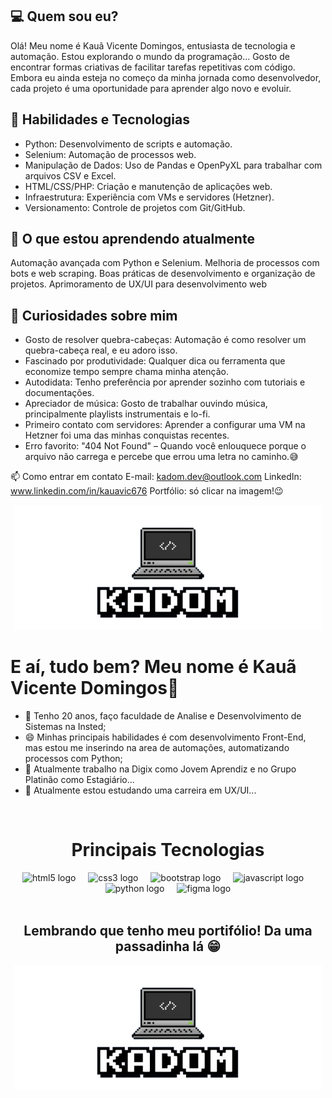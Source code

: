 ## 💻 Quem sou eu?
Olá! Meu nome é Kauã Vicente Domingos, entusiasta de tecnologia e automação. Estou explorando o mundo da programação... Gosto de encontrar formas criativas de facilitar tarefas repetitivas com código. Embora eu ainda esteja no começo da minha jornada como desenvolvedor, cada projeto é uma oportunidade para aprender algo novo e evoluir.

## 🚀 Habilidades e Tecnologias
- Python: Desenvolvimento de scripts e automação.
- Selenium: Automação de processos web.
- Manipulação de Dados: Uso de Pandas e OpenPyXL para trabalhar com arquivos CSV e Excel.
- HTML/CSS/PHP: Criação e manutenção de aplicações web.
- Infraestrutura: Experiência com VMs e servidores (Hetzner).
- Versionamento: Controle de projetos com Git/GitHub.

## 🎯 O que estou aprendendo atualmente
Automação avançada com Python e Selenium.
Melhoria de processos com bots e web scraping.
Boas práticas de desenvolvimento e organização de projetos.
Aprimoramento de UX/UI para desenvolvimento web

## 🎲 Curiosidades sobre mim
- Gosto de resolver quebra-cabeças: Automação é como resolver um quebra-cabeça real, e eu adoro isso.
- Fascinado por produtividade: Qualquer dica ou ferramenta que economize tempo sempre chama minha atenção.
- Autodidata: Tenho preferência por aprender sozinho com tutoriais e documentações.
- Apreciador de música: Gosto de trabalhar ouvindo música, principalmente playlists instrumentais e lo-fi.
- Primeiro contato com servidores: Aprender a configurar uma VM na Hetzner foi uma das minhas conquistas recentes.
- Erro favorito: "404 Not Found" – Quando você enlouquece porque o arquivo não carrega e percebe que errou uma letra no caminho.😅

📫 Como entrar em contato
E-mail: kadom.dev@outlook.com
LinkedIn: www.linkedin.com/in/kauavic676
Portfólio: só clicar na imagem!😉
<div align="center">
  <a href="https://kadom.com.br/">
  <img height="200" src="Kadom.png"/>
  </a>
</div>













<h1>E aí, tudo bem? Meu nome é Kauã Vicente Domingos👋</h1>

- 💬 Tenho 20 anos, faço faculdade de Analise e Desenvolvimento de Sistemas na Insted;
- 😄 Minhas principais habilidades é com desenvolvimento Front-End, mas estou me inserindo na area de automações, automatizando processos com Python;
- 🔭 Atualmente trabalho na Digix como Jovem Aprendiz e no Grupo Platinão como Estagiário...
- 🌱 Atualmente estou estudando uma carreira em UX/UI...

<br>

<div align="center">
  <h1>Principais Tecnologias</h1>
  <img src="https://cdn.jsdelivr.net/gh/devicons/devicon/icons/html5/html5-original.svg" height="40" alt="html5 logo"  />
  <img width="12" />
  <img src="https://cdn.jsdelivr.net/gh/devicons/devicon/icons/css3/css3-original.svg" height="40" alt="css3 logo"  />
  <img width="12" />
  <img src="https://cdn.jsdelivr.net/gh/devicons/devicon/icons/bootstrap/bootstrap-original.svg" height="40" alt="bootstrap logo"  />
  <img width="12" />
  <img src="https://cdn.jsdelivr.net/gh/devicons/devicon/icons/javascript/javascript-original.svg" height="40" alt="javascript logo"  />
  <img width="12" />
  <img src="https://cdn.jsdelivr.net/gh/devicons/devicon/icons/python/python-original.svg" height="40" alt="python logo"  />
  <img width="12" />
  <img src="https://cdn.jsdelivr.net/gh/devicons/devicon/icons/figma/figma-original.svg" height="40" alt="figma logo"  />
</div>

<br>

<div align="center">
<h2>Lembrando que tenho meu portifólio! Da uma passadinha lá 😁</h2>
  <a href="https://kadom.com.br/">
  <img height="200" src="Kadom.png"/>
  </a>
</div>

